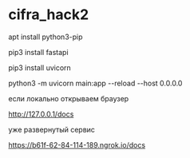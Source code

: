 # cifra_hack2

apt install python3-pip

pip3 install fastapi

pip3 install uvicorn

python3 -m uvicorn main:app --reload --host 0.0.0.0

если локально открываем браузер

http://127.0.0.1/docs

уже развернутый сервис

https://b61f-62-84-114-189.ngrok.io/docs
